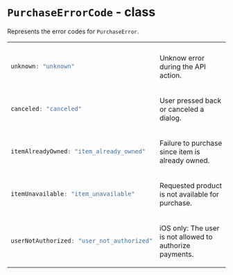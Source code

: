 # `PurchaseErrorCode` - class

Represents the error codes for `PurchaseError`.

<table>

<tr>
<th></th>
<th></th>
</tr>

<!--  -->
<tr>

<td>

```typescript
unknown: "unknown"
```
</td>

<td>

Unknow error during the API action.
</td>

</tr>

<!--  -->
<tr>

<td>

```typescript
canceled: "canceled"
```
</td>

<td>

User pressed back or canceled a dialog.
</td>

</tr>

<!--  -->
<tr>

<td>

```typescript
itemAlreadyOwned: "item_already_owned"
```
</td>

<td>

Failure to purchase since item is already owned.
</td>

</tr>

<!--  -->
<tr>

<td>

```typescript
itemUnavailable: "item_unavailable"
```
</td>

<td>

Requested product is not available for purchase.
</td>

</tr>

<!--  -->
<tr>

<td>

```typescript
userNotAuthorized: "user_not_authorized"
```
</td>

<td>

iOS only: The user is not allowed to authorize payments.
</td>

</tr>

</table>